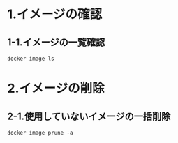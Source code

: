 # 1.イメージの確認

## 1-1.イメージの一覧確認

```
docker image ls
```

# 2.イメージの削除

## 2-1.使用していないイメージの一括削除

```
docker image prune -a
```
